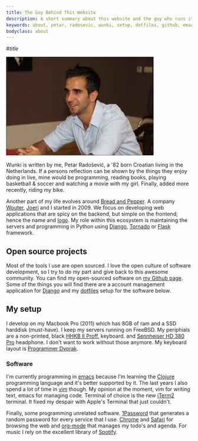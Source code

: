 ```yaml
---
title: The Guy Behind This Website
description: A short summary about this website and the guy who runs it.
keywords: about, petar, radosevic, wunki, setup, dotfiles, github, emacs, vim
bodyclass: about
---
```


#$title$

![Picture taken at my graduation -- June, 2010.](/images/mugshot.png)

Wunki is written by me, Petar Radošević, a '82 born Croatian living in the Netherlands. If a persons reflection can be shown by the things they enjoy doing in live, mine would be programming, reading books, playing basketball & soccer and watching a movie with my girl. Finally, added more recently, riding my bike. 

Another part of my life evolves around [Bread and Pepper]. A company [Wouter], [Joeri] and I started in 2009. We focus on developing web applications that are spicy on the backend, but simple on the frontend; hence the name and [logo]. My role within this ecosystem is maintaining the servers and programming in Python using [Django], [Tornado] or [Flask] framework.

[Wouter]: http://wdeb.nl "homepage of Wouter de Bres"
[Joeri]: http://joeridjojosoeparto.nl "homepage of Joeri Djojosoeparto"
[Bread and Pepper]: http://breadandpepper.com "Bread and Pepper homepage"
[logo]: http://breadandpepper.com/blog/2009/jul/3/designing-bread-pepper-logo/ "Blog post about the Bread and Pepper logo"
[Django]: http://djangoproject.com "Django homepage"
[Tornado]: http://www.tornadoweb.org/ "Tornado homepage"
[Flask]: http://flask.pocoo.org/ "Flask homepage"

## Open source projects

Most of the tools I use are open sourced. I love the open culture of software development, so I try to do my part and give back to this awesome community.
You can find my open-sourced software on [my Github page]. Some of the things you will find there are a account management application for [Django] and my [dotfiles] setup for the software below.

[Django]: http://djangoproject.com "Django's homepage"
[my Github page]: https://github.com/wunki "Wunki's Github page"
[userena]: http://django-userena.com "Userena's hompepage"
[dotfiles]: https://github.com/wunki/wunki-dotfiles "Wunki's dotfiles"

## My setup

I develop on my Macbook Pro (2011) which has 8GB of ram and a SSD harddisk (must-have). I keep my servers running on FreeBSD. My periphials are a non-printed, black [HHKB II Proff.] keyboard. and [Sennheiser HD 380 Pro] headphone. I don't want to work without those anymore. My keyboard layout is [Programmer Dvorak].

[HHKB II Proff.]: http://elitekeyboards.com/products.php?pid=pdkb400bn "Elitekeyboards, where I bought mine.."
[Sennheiser HD 380 Pro]: http://www.sennheiser.com/sennheiser/home_en.nsf/root/professional_headphones-headsets_headphones_502717 "Sennheiser HD 380 Pro product page"
[Programmer Dvorak]: http://www.kaufmann.no/roland/dvorak/

### Software

I'm currently programming in [emacs] because I'm learning the [Clojure] programming language and it's better supported by it. The last years I also spend a lot of time in [vim] though. My opinion at the moment, vim for writing text, emacs for managing code. Terminal of choice is the new [iTerm2] terminal. It fixed my despair with Apple's Terminal that just couldn't.

Finally, some programming unrelated software. [1Password] that generates a random password for every service that I use. [Chrome] and [Safari] for browsing the web and [org-mode] that manages my todo's and agenda. For music I rely on the excellent library of [Spotify].

[emacs]: http://www.gnu.org/software/emacs/ "Emacs homepage"
[Clojure]: http://clojure.org
[vim]: http://www.vim.org "Vim homepage"
[iTerm2]: http://sites.google.com/site/iterm2home/ "Iterm2 Homepage"
[1Password]: http://agilewebsolutions.com/onepassword "1Password homepage"
[Chrome]: http://www.google.com/chrome "Chrome's homepage"
[Safari]: http://www.apple.com/safari/
[org-mode]: http://orgmode.org/
[Spotify]: http://www.spotify.com/ "Spotify music service"
